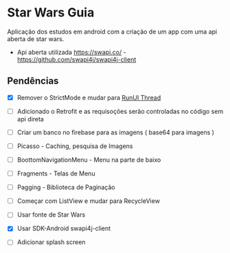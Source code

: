 # Star Wars Guia

Aplicação dos estudos em android com a criação de um app com uma api aberta de star wars.

* Api aberta utilizada https://swapi.co/ - https://github.com/swapi4j/swapi4j-client

## Pendências

- [X] Remover o StrictMode e mudar para [RunUI Thread](https://www.google.com.br/search?q=run+ui+thread+android&oq=RunUI+Thread&aqs=chrome.1.69i57j0l5.9351j0j7&sourceid=chrome&ie=UTF-8)
- [ ] Adicionado o Retrofit e as requisoções serão controladas no código sem api direta
- [ ] Criar um banco no firebase para as imagens ( base64 para imagens )
- [ ] Picasso - Caching, pesquisa de Imagens
- [ ] BoottomNavigationMenu - Menu na parte de baixo
- [ ] Fragments - Telas de Menu
- [ ] Pagging - Biblioteca de Paginação
- [ ] Começar com ListView e mudar para RecycleView
- [ ] Usar fonte de Star Wars
- [x] Usar SDK-Android swapi4j-client
- [ ] Adicionar splash screen


